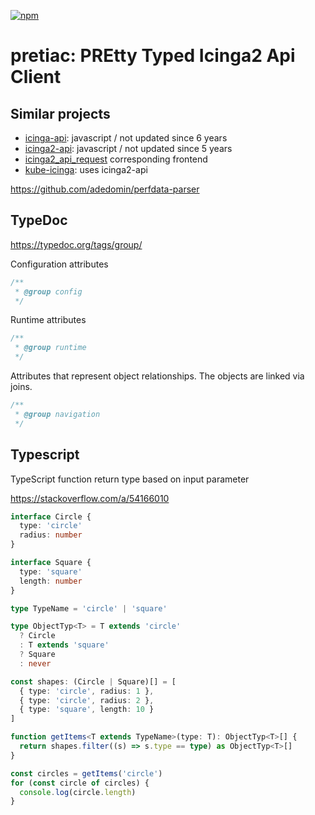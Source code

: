 [![npm](https://img.shields.io/npm/v/pretiac.svg)](https://npmjs.com/package/pretiac)

# pretiac: PREtty Typed Icinga2 Api Client

## Similar projects 

* [icinga-api](https://github.com/jovemnf/icinga-api): javascript / not updated since 6 years
* [icinga2-api](https://www.npmjs.com/package/icinga2-api): javascript / not updated since 5 years
* [icinga2_api_request](https://github.com/jtejedera/icinga2_api_request) corresponding frontend
* [kube-icinga](https://github.com/gyselroth/kube-icinga): uses icinga2-api

https://github.com/adedomin/perfdata-parser

## TypeDoc

https://typedoc.org/tags/group/

Configuration attributes

```ts
/**
 * @group config
 */
```

Runtime attributes

```ts
/**
 * @group runtime
 */
```

Attributes that represent object relationships. The objects are linked via joins.
 
```ts
/**
 * @group navigation
 */
```

## Typescript

TypeScript function return type based on input parameter

https://stackoverflow.com/a/54166010

```ts
interface Circle {
  type: 'circle'
  radius: number
}

interface Square {
  type: 'square'
  length: number
}

type TypeName = 'circle' | 'square'

type ObjectTyp<T> = T extends 'circle'
  ? Circle
  : T extends 'square'
  ? Square
  : never

const shapes: (Circle | Square)[] = [
  { type: 'circle', radius: 1 },
  { type: 'circle', radius: 2 },
  { type: 'square', length: 10 }
]

function getItems<T extends TypeName>(type: T): ObjectTyp<T>[] {
  return shapes.filter((s) => s.type == type) as ObjectTyp<T>[]
}

const circles = getItems('circle')
for (const circle of circles) {
  console.log(circle.length)
}
```